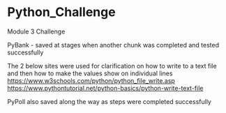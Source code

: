 # Python_Challenge
Module 3 Challenge

PyBank - saved at stages when another chunk was completed and tested successfully

The 2 below sites were used for clarification on how to write to a text file and then how to make the values show on individual lines
https://www.w3schools.com/python/python_file_write.asp
https://www.pythontutorial.net/python-basics/python-write-text-file

PyPoll also saved along the way as steps were completed successfully



